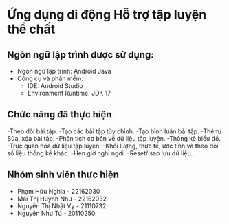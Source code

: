 # Ứng dụng di động Hỗ trợ tập luyện thể chất


##  Ngôn ngữ lập trình được sử dụng:
* Ngôn ngữ lập trình: Android Java
* Công cụ và phần mềm:
   - IDE: Android Studio
   - Environment Runtime: JDK 17


##  Chức năng đã thực hiện
-Theo dõi bài tập.
-Tạo các bài tập tùy chỉnh.
-Tạo bình luận bài tập.
-Thêm/ Sửa, xóa bài tập.
-Phân tích cơ bản về dữ liệu tập luyện.
-Thống kê biểu đồ.
-Trực quan hóa dữ liệu tập luyện.
-Khối lượng, thực tế, ước tính và theo dõi số liệu thống kê khác.
-Hẹn giờ nghỉ ngơi.
-Reset/ sao lưu dữ liệu.


##  Nhóm sinh viên thực hiện
- Phạm Hữu Nghĩa - 22162030
- Mai Thị Huỳnh Như - 22162032
- Nguyễn Thị Nhật Vy - 21110732
- Nguyễn Như Tú	- 20110250
